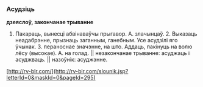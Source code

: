 ### Асудзіць
**дзеяслоў, закончанае трыванне**

1. Пакараць, вынесці абвінаваўчы прыгавор. А. злачынцаў. 2. Выказаць неадабрэнне, прызнаць заганным, ганебным. Усе асудзілі яго ўчынак. 3. пераноснае значэнне, на што. Аддаць, пакінуць на волю лёсу (высокае). А. на голад. || незакончанае трыванне: асуджаць і асуджваць. || назоўнік: асуджэнне.

<a rel="author">[http://rv-blr.com/](http://rv-blr.com/slounik.jsp?letterId=0&maskId=0&pageId=295)</a>

